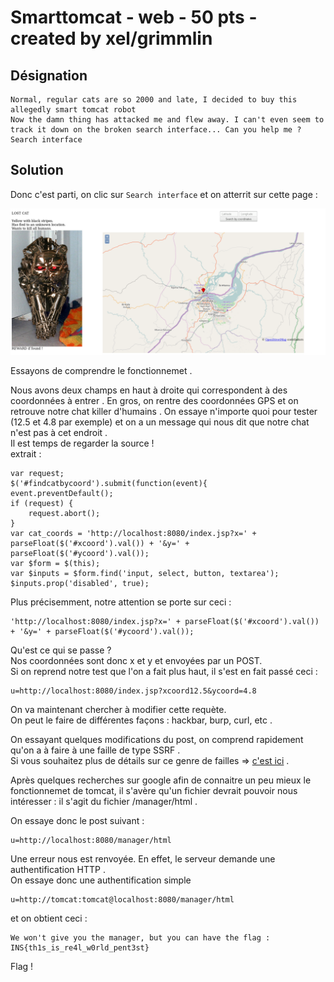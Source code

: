 # Smarttomcat - web - 50 pts - created by xel/grimmlin

## Désignation

    Normal, regular cats are so 2000 and late, I decided to buy this allegedly smart tomcat robot
    Now the damn thing has attacked me and flew away. I can't even seem to track it down on the broken search interface... Can you help me ?
    Search interface

## Solution

Donc c'est parti, on clic sur `Search interface` et on atterrit sur cette page :

![Smarttomcat](smarttomcat.png)

Essayons de comprendre le fonctionnemet .  

Nous avons deux champs en haut à droite qui correspondent à des coordonnées à entrer . En gros, on rentre des coordonnées GPS et on retrouve notre chat killer d'humains . On essaye n'importe quoi pour tester (12.5 et 4.8 par exemple) et on a un message qui nous dit que notre chat n'est pas à cet endroit .  
Il est temps de regarder la source !  
extrait :

    var request;
    $('#findcatbycoord').submit(function(event){
    event.preventDefault();
    if (request) {
        request.abort();
    }
    var cat_coords = 'http://localhost:8080/index.jsp?x=' + parseFloat($('#xcoord').val()) + '&y=' + parseFloat($('#ycoord').val());
    var $form = $(this);
    var $inputs = $form.find('input, select, button, textarea');
    $inputs.prop('disabled', true);

Plus précisemment, notre attention se porte sur ceci :

    'http://localhost:8080/index.jsp?x=' + parseFloat($('#xcoord').val()) + '&y=' + parseFloat($('#ycoord').val());

Qu'est ce qui se passe ?   
Nos coordonnées sont donc x et y et envoyées par un POST.  
Si on reprend notre test que l'on a fait plus haut, il s'est en fait passé ceci :

    u=http://localhost:8080/index.jsp?xcoord12.5&ycoord=4.8

On va maintenant chercher à modifier cette requète.  
On peut le faire de différentes façons : hackbar, burp, curl, etc .  

On essayant quelques modifications du post, on comprend rapidement qu'on a à faire à une faille de type SSRF .  
Si vous souhaitez plus de détails sur ce genre de failles => [c'est ici](http://www.acunetix.com/blog/articles/server-side-request-forgery-vulnerability/) .

Après quelques recherches sur google afin de connaitre un peu mieux le fonctionnemet de tomcat, il s'avère qu'un fichier devrait pouvoir nous intéresser : il s'agit du fichier /manager/html .

On essaye donc le post suivant :

    u=http://localhost:8080/manager/html

Une erreur nous est renvoyée. En effet, le serveur demande une authentification HTTP .  
On essaye donc une authentification simple

    u=http://tomcat:tomcat@localhost:8080/manager/html

et on obtient ceci :

    We won't give you the manager, but you can have the flag : INS{th1s_is_re4l_w0rld_pent3st}

Flag !

